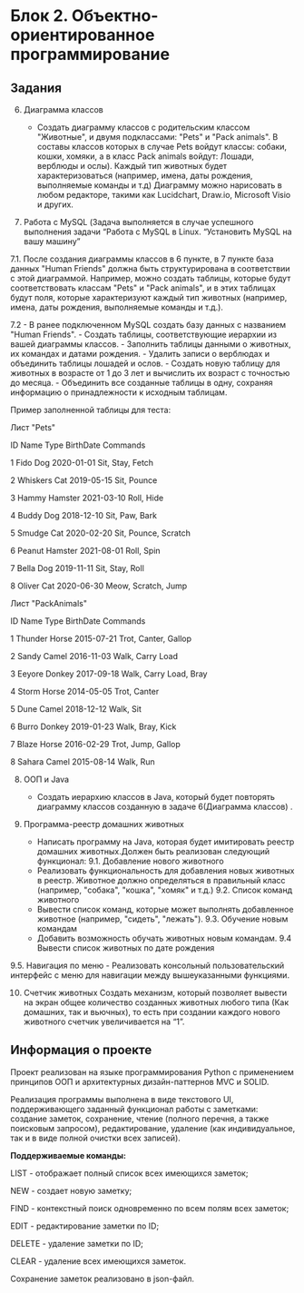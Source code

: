 # Блок 2. Объектно-ориентированное программирование

## Задания

6. Диаграмма классов
   - Создать диаграмму классов с родительским классом "Животные", и двумя подклассами: "Pets" и "Pack animals".
В составы классов которых в случае Pets войдут классы: собаки, кошки, хомяки, а в класс Pack animals войдут: Лошади, верблюды и ослы).
Каждый тип животных будет характеризоваться (например, имена, даты рождения, выполняемые команды и т.д)
Диаграмму можно нарисовать в любом редакторе, такими как Lucidchart, Draw.io, Microsoft Visio и других.

7. Работа с MySQL (Задача выполняется в случае успешного выполнения задачи “Работа с MySQL в Linux. “Установить MySQL на вашу машину”

7.1. После создания диаграммы классов в 6 пункте, в 7 пункте база данных "Human Friends" должна быть структурирована в соответствии с этой диаграммой. Например, можно создать таблицы, которые будут соответствовать классам "Pets" и "Pack animals", и в этих таблицах будут поля, которые характеризуют каждый тип животных (например, имена, даты рождения, выполняемые команды и т.д.).

7.2 - В ранее подключенном MySQL создать базу данных с названием "Human Friends".
    - Создать таблицы, соответствующие иерархии из вашей диаграммы классов.
    - Заполнить таблицы данными о животных, их командах и датами рождения.
    - Удалить записи о верблюдах и объединить таблицы лошадей и ослов.
    - Создать новую таблицу для животных в возрасте от 1 до 3 лет и вычислить их возраст с точностью до месяца.
    - Объединить все созданные таблицы в одну, сохраняя информацию о принадлежности к исходным таблицам.

Пример заполненной таблицы для теста:

Лист "Pets"

ID  Name      Type    BirthDate   Commands

1   Fido      Dog     2020-01-01  Sit, Stay, Fetch

2   Whiskers  Cat     2019-05-15  Sit, Pounce

3   Hammy     Hamster 2021-03-10  Roll, Hide

4   Buddy     Dog     2018-12-10  Sit, Paw, Bark

5   Smudge    Cat     2020-02-20  Sit, Pounce, Scratch

6   Peanut    Hamster 2021-08-01  Roll, Spin

7   Bella     Dog     2019-11-11  Sit, Stay, Roll

8   Oliver    Cat     2020-06-30  Meow, Scratch, Jump

Лист "PackAnimals"

ID  Name      Type    BirthDate   Commands

1   Thunder   Horse   2015-07-21  Trot, Canter, Gallop

2   Sandy     Camel   2016-11-03  Walk, Carry Load

3   Eeyore    Donkey  2017-09-18  Walk, Carry Load, Bray

4   Storm     Horse   2014-05-05  Trot, Canter

5   Dune      Camel   2018-12-12  Walk, Sit

6   Burro     Donkey  2019-01-23  Walk, Bray, Kick

7   Blaze     Horse   2016-02-29  Trot, Jump, Gallop

8   Sahara    Camel   2015-08-14  Walk, Run

8. ООП и Java
   - Создать иерархию классов в Java, который будет повторять диаграмму классов созданную в задаче 6(Диаграмма классов) .

9. Программа-реестр домашних животных
    - Написать программу на Java, которая будет имитировать реестр домашних животных.Должен быть реализован следующий функционал:
  9.1. Добавление нового животного
    - Реализовать функциональность для добавления новых животных в реестр.
 Животное должно определяться в правильный класс (например, "собака", "кошка", "хомяк" и т.д.)
  9.2. Список команд животного
    - Вывести список команд, которые может выполнять добавленное животное (например, "сидеть", "лежать").
  9.3. Обучение новым командам
    - Добавить возможность обучать животных новым командам.
  9.4 Вывести список животных по дате рождения

  9.5. Навигация по меню
    - Реализовать консольный пользовательский интерфейс с меню для навигации между вышеуказанными функциями.

10. Счетчик животных
Создать механизм, который позволяет вывести на экран общее количество созданных животных любого типа (Как домашних, так и вьючных), то есть при создании каждого нового животного счетчик увеличивается на “1”.

## Информация о проекте

Проект реализован на языке программирования Python с применением принципов ООП и архитектурных дизайн-паттернов MVC и SOLID.

Реализация программы  выполнена в виде текстового UI, поддерживающего заданный функционал работы с заметками: создание заметок, сохранение, чтение (полного перечня, а также поисковым запросом), редактирование, удаление (как индивидуальное, так и в виде полной очистки всех записей).

**Поддерживаемые команды:**

  LIST - отображает полный список всех имеющихся заметок;

  NEW - создает новую заметку;
  
  FIND - контекстный поиск одновременно по всем полям всех заметок;
  
  EDIT - редактирование заметки по ID;
  
  DELETE - удаление заметки по ID;
  
  CLEAR - удаление всех имеющихся заметок.

Сохранение заметок реализовано в json-файл.
